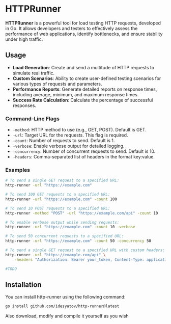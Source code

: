 # HTTPRunner

**HTTPRunner** is a powerful tool for load testing HTTP requests, developed in Go. It allows developers and testers to effectively assess the performance of web applications, identify bottlenecks, and ensure stability under high traffic.

## Usage

- **Load Generation**: Create and send a multitude of HTTP requests to simulate real traffic.
- **Custom Scenarios**: Ability to create user-defined testing scenarios for various types of requests and parameters.
- **Performance Reports**: Generate detailed reports on response times, including average, minimum, and maximum response times.
- **Success Rate Calculation**: Calculate the percentage of successful responses.

### Command-Line Flags

- `-method`: HTTP method to use (e.g., GET, POST). Default is GET.
- `-url`: Target URL for the requests. This flag is required.
- `-count`: Number of requests to send. Default is 1.
- `-verbose`: Enable verbose output for detailed logging.
- `-concurrency`: Number of concurrent requests to send. Default is 10.
- `-headers`: Comma-separated list of headers in the format key:value.

### Examples
```bash
# To send a single GET request to a specified URL:
http-runner -url "https://example.com"

# To send 100 GET requests to a specified URL:
http-runner -url "https://example.com" -count 100

# To send 10 POST requests to a specified URL:
http-runner -method "POST" -url "https://example.com/api" -count 10

# To enable verbose output while sending requests:
http-runner -url "https://example.com" -count 10 -verbose

# To send 50 concurrent requests to a specified URL:
http-runner -url "https://example.com" -count 50 -concurrency 50

# To send a single GET request to a specified URL with custom headers:
http-runner -url "https://example.com/api" \
    -headers "Authorization: Bearer your_token, Content-Type: application/json"

#TODO
```


## Installation
You can install http-runner using the following command:

```sh
go install github.com/idesyatov/http-runner@latest
```

Also download, modify and compile it yourself as you wish